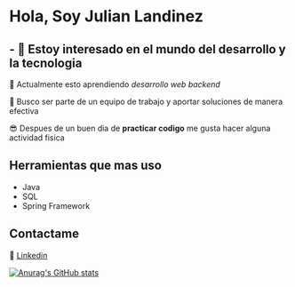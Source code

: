 # Hola, Soy Julian Landinez
## - 👀 Estoy interesado en el mundo del desarrollo y la tecnologia
  🌱 Actualmente esto aprendiendo *desarrollo web backend*

  💞️ Busco ser parte de un equipo de trabajo y aportar soluciones de manera efectiva 

  😎 Despues de un buen dia de **practicar codigo** me gusta hacer alguna actividad fisica

## Herramientas que mas uso
- Java
- SQL
- Spring Framework


## Contactame
📑 [Linkedin](https://www.linkedin.com/in/julian-landinez)	

[![Anurag's GitHub stats](https://github-readme-stats.vercel.app/api?username=JulianLandinez)](https://github.com/JulianLandinez/github-readme-stats)
<!---
JulianLandinez/JulianLandinez is a ✨ special ✨ repository because its `README.md` (this file) appears on your GitHub profile.
You can click the Preview link to take a look at your changes.
--->
